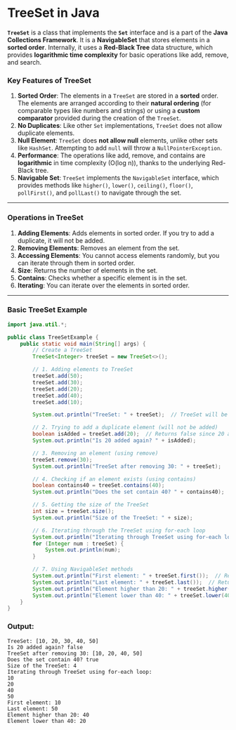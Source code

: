 # **TreeSet in Java**

**`TreeSet`** is a class that implements the **`Set`** interface and is a part of the **Java Collections Framework**. It is a **NavigableSet** that stores elements in a **sorted order**. Internally, it uses a **Red-Black Tree** data structure, which provides **logarithmic time complexity** for basic operations like add, remove, and search.

### **Key Features of TreeSet**
1. **Sorted Order**: The elements in a `TreeSet` are stored in a **sorted** order. The elements are arranged according to their **natural ordering** (for comparable types like numbers and strings) or using a **custom comparator** provided during the creation of the `TreeSet`.
2. **No Duplicates**: Like other `Set` implementations, `TreeSet` does not allow duplicate elements.
3. **Null Element**: `TreeSet` does **not allow null** elements, unlike other sets like `HashSet`. Attempting to add `null` will throw a `NullPointerException`.
4. **Performance**: The operations like add, remove, and contains are **logarithmic** in time complexity (O(log n)), thanks to the underlying Red-Black tree.
5. **Navigable Set**: `TreeSet` implements the `NavigableSet` interface, which provides methods like `higher()`, `lower()`, `ceiling()`, `floor()`, `pollFirst()`, and `pollLast()` to navigate through the set.

---

### **Operations in TreeSet**
1. **Adding Elements**: Adds elements in sorted order. If you try to add a duplicate, it will not be added.
2. **Removing Elements**: Removes an element from the set.
3. **Accessing Elements**: You cannot access elements randomly, but you can iterate through them in sorted order.
4. **Size**: Returns the number of elements in the set.
5. **Contains**: Checks whether a specific element is in the set.
6. **Iterating**: You can iterate over the elements in sorted order.

---

### **Basic TreeSet Example**

```java
import java.util.*;

public class TreeSetExample {
    public static void main(String[] args) {
        // Create a TreeSet
        TreeSet<Integer> treeSet = new TreeSet<>();

        // 1. Adding elements to TreeSet
        treeSet.add(50);
        treeSet.add(30);
        treeSet.add(20);
        treeSet.add(40);
        treeSet.add(10);

        System.out.println("TreeSet: " + treeSet);  // TreeSet will be sorted

        // 2. Trying to add a duplicate element (will not be added)
        boolean isAdded = treeSet.add(20);  // Returns false since 20 already exists
        System.out.println("Is 20 added again? " + isAdded);

        // 3. Removing an element (using remove)
        treeSet.remove(30);
        System.out.println("TreeSet after removing 30: " + treeSet);

        // 4. Checking if an element exists (using contains)
        boolean contains40 = treeSet.contains(40);
        System.out.println("Does the set contain 40? " + contains40);

        // 5. Getting the size of the TreeSet
        int size = treeSet.size();
        System.out.println("Size of the TreeSet: " + size);

        // 6. Iterating through the TreeSet using for-each loop
        System.out.println("Iterating through TreeSet using for-each loop:");
        for (Integer num : treeSet) {
            System.out.println(num);
        }

        // 7. Using NavigableSet methods
        System.out.println("First element: " + treeSet.first());  // Returns the first element
        System.out.println("Last element: " + treeSet.last());  // Returns the last element
        System.out.println("Element higher than 20: " + treeSet.higher(20));  // Returns the element higher than 20
        System.out.println("Element lower than 40: " + treeSet.lower(40));  // Returns the element lower than 40
    }
}
```

### **Output:**

```
TreeSet: [10, 20, 30, 40, 50]
Is 20 added again? false
TreeSet after removing 30: [10, 20, 40, 50]
Does the set contain 40? true
Size of the TreeSet: 4
Iterating through TreeSet using for-each loop:
10
20
40
50
First element: 10
Last element: 50
Element higher than 20: 40
Element lower than 40: 20
```

